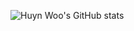 ![Huyn Woo's GitHub stats](https://github-readme-stats.vercel.app/api?username=mirageoasis&show_icons=true&theme=swift)